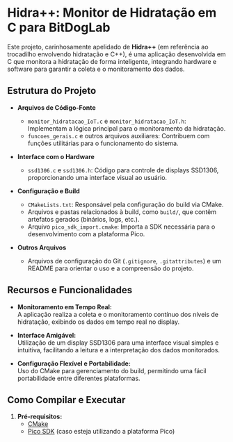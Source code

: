 # Hidra++: Monitor de Hidratação em C para BitDogLab

Este projeto, carinhosamente apelidado de **Hidra++** (em referência ao trocadilho envolvendo hidratação e C++), é uma aplicação desenvolvida em C que monitora a hidratação de forma inteligente, integrando hardware e software para garantir a coleta e o monitoramento dos dados.

## Estrutura do Projeto

- **Arquivos de Código-Fonte**  
  - `monitor_hidratacao_IoT.c` e `monitor_hidratacao_IoT.h`: Implementam a lógica principal para o monitoramento da hidratação.  
  - `funcoes_gerais.c` e outros arquivos auxiliares: Contribuem com funções utilitárias para o funcionamento do sistema.  

- **Interface com o Hardware**  
  - `ssd1306.c` e `ssd1306.h`: Código para controle de displays SSD1306, proporcionando uma interface visual ao usuário.

- **Configuração e Build**  
  - `CMakeLists.txt`: Responsável pela configuração do build via CMake.
  - Arquivos e pastas relacionados à build, como `build/`, que contêm artefatos gerados (binários, logs, etc.).
  - Arquivo `pico_sdk_import.cmake`: Importa a SDK necessária para o desenvolvimento com a plataforma Pico.

- **Outros Arquivos**  
  - Arquivos de configuração do Git (`.gitignore`, `.gitattributes`) e um README para orientar o uso e a compreensão do projeto.

## Recursos e Funcionalidades

- **Monitoramento em Tempo Real:**  
  A aplicação realiza a coleta e o monitoramento contínuo dos níveis de hidratação, exibindo os dados em tempo real no display.

- **Interface Amigável:**  
  Utilização de um display SSD1306 para uma interface visual simples e intuitiva, facilitando a leitura e a interpretação dos dados monitorados.

- **Configuração Flexível e Portabilidade:**  
  Uso do CMake para gerenciamento do build, permitindo uma fácil portabilidade entre diferentes plataformas.

## Como Compilar e Executar

1. **Pré-requisitos:**  
   - [CMake](https://cmake.org/)
   - [Pico SDK](https://github.com/raspberrypi/pico-sdk) (caso esteja utilizando a plataforma Pico)
